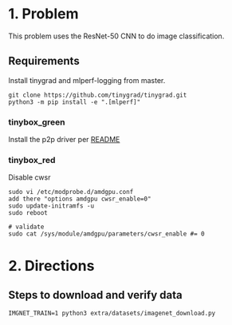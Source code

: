 # 1. Problem

This problem uses the ResNet-50 CNN to do image classification.

## Requirements

Install tinygrad and mlperf-logging from master.
```
git clone https://github.com/tinygrad/tinygrad.git
python3 -m pip install -e ".[mlperf]"
```

### tinybox_green
Install the p2p driver per [README](https://github.com/tinygrad/open-gpu-kernel-modules/blob/550.54.15-p2p/README.md)

### tinybox_red

Disable cwsr
```
sudo vi /etc/modprobe.d/amdgpu.conf
add there "options amdgpu cwsr_enable=0"
sudo update-initramfs -u
sudo reboot

# validate
sudo cat /sys/module/amdgpu/parameters/cwsr_enable #= 0
```

# 2. Directions

## Steps to download and verify data

```
IMGNET_TRAIN=1 python3 extra/datasets/imagenet_download.py
```